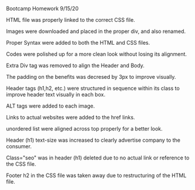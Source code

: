 Bootcamp Homework 9/15/20

HTML file was properly linked to the correct CSS file.

Images were downloaded and placed in the proper div, and also renamed.

Proper Syntax were added to both the HTML and CSS files.

Codes were polished up for a more clean look without losing its alignment.

Extra Div tag was removed to align the Header and Body.

The padding on the benefits was decresed by 3px to improve visually.

Header tags (h1,h2, etc.) were structured in sequence within its class to improve header text visually in each box.

ALT tags were added to each image.

Links to actual websites were added to the href links.

unordered list were aligned across top properly for a better look.

Header (h1) text-size was increased to clearly advertise company to the consumer.

Class="seo" was in header (h1) deleted due to no actual link or reference to the CSS file.

Footer h2 in the CSS file was taken away due to restructuring of the HTML file.

